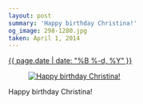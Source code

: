 ```yaml
---
layout: post
summary: 'Happy birthday Christina!'
og_image: 298-1280.jpg
taken: April 1, 2014
---
```


<div class="post">
 <time>
  <a href="/298">
   {{ page.date | date: "%B %-d, %Y" }}
  </a>
 </time>
 <a href="/298">
  <figure data-taken="4/1/2014">
   <img alt="Happy birthday Christina!" sizes="(min-width: 700px) 50vw, calc(100vw - 2rem)" src="{{ site.assets_url }}/298-640.jpg" srcset="{{ site.assets_url }}/298-1280.jpg 1280w, {{ site.assets_url }}/298-960.jpg 960w, {{ site.assets_url }}/298-640.jpg 640w, {{ site.assets_url }}/298-320.jpg 320w"/>
  </figure>
 </a>
 <span>
  Happy birthday Christina!
 </span>
</div>
